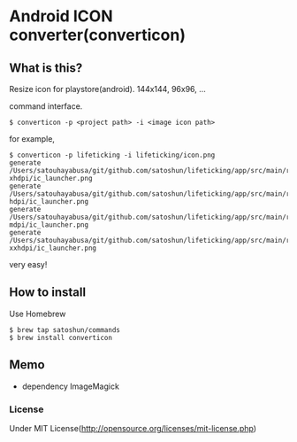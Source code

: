 # Android ICON converter(converticon)

## What is this?

Resize icon for playstore(android). 144x144, 96x96, ...

command interface.

```shell
$ converticon -p <project path> -i <image icon path>
```

for example,

```shell
$ converticon -p lifeticking -i lifeticking/icon.png
generate /Users/satouhayabusa/git/github.com/satoshun/lifeticking/app/src/main/res/drawable-xhdpi/ic_launcher.png
generate /Users/satouhayabusa/git/github.com/satoshun/lifeticking/app/src/main/res/drawable-hdpi/ic_launcher.png
generate /Users/satouhayabusa/git/github.com/satoshun/lifeticking/app/src/main/res/drawable-mdpi/ic_launcher.png
generate /Users/satouhayabusa/git/github.com/satoshun/lifeticking/app/src/main/res/drawable-xxhdpi/ic_launcher.png
```

very easy!


## How to install

Use Homebrew

```shell
$ brew tap satoshun/commands
$ brew install converticon
```


## Memo

- dependency ImageMagick


### License

Under MIT License(http://opensource.org/licenses/mit-license.php)
